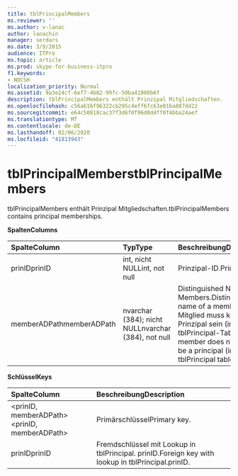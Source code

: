 ```yaml
---
title: tblPrincipalMembers
ms.reviewer: ''
ms.author: v-lanac
author: lanachin
manager: serdars
ms.date: 3/9/2015
audience: ITPro
ms.topic: article
ms.prod: skype-for-business-itpro
f1.keywords:
- NOCSH
localization_priority: Normal
ms.assetid: 9a3e24cf-6ef7-4b82-99fc-50ba41800b6f
description: tblPrincipalMembers enthält Prinzipal Mitgliedschaften.
ms.openlocfilehash: c56ab16f96322cb295c4eff6fc63e01ba887dd22
ms.sourcegitcommit: e64c50818cac37f3d6f0f96d0d4ff0f4bba24aef
ms.translationtype: MT
ms.contentlocale: de-DE
ms.lasthandoff: 02/06/2020
ms.locfileid: "41813943"
---
```

# <a name="tblprincipalmembers"></a><span data-ttu-id="7e57c-103">tblPrincipalMembers</span><span class="sxs-lookup"><span data-stu-id="7e57c-103">tblPrincipalMembers</span></span>
 
<span data-ttu-id="7e57c-104">tblPrincipalMembers enthält Prinzipal Mitgliedschaften.</span><span class="sxs-lookup"><span data-stu-id="7e57c-104">tblPrincipalMembers contains principal memberships.</span></span>
  
<span data-ttu-id="7e57c-105">**Spalten**</span><span class="sxs-lookup"><span data-stu-id="7e57c-105">**Columns**</span></span>

|<span data-ttu-id="7e57c-106">**Spalte**</span><span class="sxs-lookup"><span data-stu-id="7e57c-106">**Column**</span></span>|<span data-ttu-id="7e57c-107">**Typ**</span><span class="sxs-lookup"><span data-stu-id="7e57c-107">**Type**</span></span>|<span data-ttu-id="7e57c-108">**Beschreibung**</span><span class="sxs-lookup"><span data-stu-id="7e57c-108">**Description**</span></span>|
|:-----|:-----|:-----|
|<span data-ttu-id="7e57c-109">prinID</span><span class="sxs-lookup"><span data-stu-id="7e57c-109">prinID</span></span>  <br/> |<span data-ttu-id="7e57c-110">int, nicht NULL</span><span class="sxs-lookup"><span data-stu-id="7e57c-110">int, not null</span></span>  <br/> |<span data-ttu-id="7e57c-111">Prinzipal-ID.</span><span class="sxs-lookup"><span data-stu-id="7e57c-111">Principal ID.</span></span>  <br/> |
|<span data-ttu-id="7e57c-112">memberADPath</span><span class="sxs-lookup"><span data-stu-id="7e57c-112">memberADPath</span></span>  <br/> |<span data-ttu-id="7e57c-113">nvarchar (384); nicht NULL</span><span class="sxs-lookup"><span data-stu-id="7e57c-113">nvarchar (384), not null</span></span>  <br/> |<span data-ttu-id="7e57c-114">Distinguished Name eines Members.</span><span class="sxs-lookup"><span data-stu-id="7e57c-114">Distinguished name of a member.</span></span> <span data-ttu-id="7e57c-115">Ein Mitglied muss kein Prinzipal sein (in der tblPrincipal-Tabelle).</span><span class="sxs-lookup"><span data-stu-id="7e57c-115">A member does not have to be a principal (in tblPrincipal table).</span></span>  <br/> |
   
<span data-ttu-id="7e57c-116">**Schlüssel**</span><span class="sxs-lookup"><span data-stu-id="7e57c-116">**Keys**</span></span>

|<span data-ttu-id="7e57c-117">**Spalte**</span><span class="sxs-lookup"><span data-stu-id="7e57c-117">**Column**</span></span>|<span data-ttu-id="7e57c-118">**Beschreibung**</span><span class="sxs-lookup"><span data-stu-id="7e57c-118">**Description**</span></span>|
|:-----|:-----|
|<span data-ttu-id="7e57c-119">\<prinID, memberADPath\></span><span class="sxs-lookup"><span data-stu-id="7e57c-119">\<prinID, memberADPath\></span></span>  <br/> |<span data-ttu-id="7e57c-120">Primärschlüssel</span><span class="sxs-lookup"><span data-stu-id="7e57c-120">Primary key.</span></span>  <br/> |
|<span data-ttu-id="7e57c-121">prinID</span><span class="sxs-lookup"><span data-stu-id="7e57c-121">prinID</span></span>  <br/> |<span data-ttu-id="7e57c-122">Fremdschlüssel mit Lookup in tblPrincipal. prinID.</span><span class="sxs-lookup"><span data-stu-id="7e57c-122">Foreign key with lookup in tblPrincipal.prinID.</span></span>  <br/> |
   

